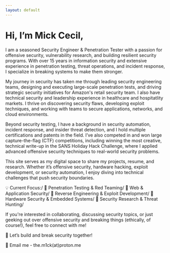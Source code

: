 ```yaml
---
layout: default
---
```

# Hi, I’m Mick Cecil,
 I am a seasoned Security Engineer & Penetration Tester with a passion for offensive security, vulnerability research, and building resilient security programs. With over 15 years in information security and extensive experience in penetration testing, threat operations, and incident response, I specialize in breaking systems to make them stronger.

My journey in security has taken me through leading security engineering teams, designing and executing large-scale penetration tests, and driving strategic security initiatives for Amazon's retail security team. I also have technical security and leadership experience in healthcare and hospitatlity markets. I thrive on discovering security flaws, developing exploit techniques, and working with teams to secure applications, networks, and cloud environments.

Beyond security testing, I have a  background in security automation, incident response, and insider threat detection, and I hold multiple certifications and patents in the field. I’ve also competed in and won large capture-the-flag (CTF) competitions, including winning the most creative, technical write-up in the SANS Holiday Hack Challenge, where I applied advanced offensive security techniques to real-world security problems.

This site serves as my digital space to share my projects, resume, and research. Whether it’s offensive security, hardware hacking, exploit development, or security automation, I enjoy diving into technical challenges that push security boundaries.

💡 Current Focus:/
🔹 Penetration Testing & Red Teaming/
🔹 Web & Application Security/
🔹 Reverse Engineering & Exploit Development/
🔹 Hardware Security & Embedded Systems/
🔹 Security Research & Threat Hunting/

If you're interested in collaborating, discussing security topics, or just geeking out over offensive security and breaking things (ethically, of course!), feel free to connect with me!

🚀 Let’s build and break security together!

📧 Email me - the.m1ck(at)proton.me